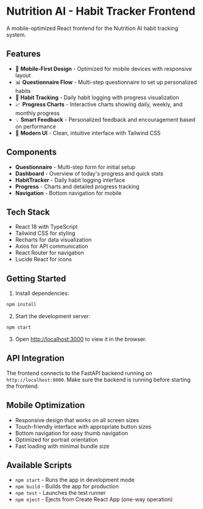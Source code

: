 # Nutrition AI - Habit Tracker Frontend

A mobile-optimized React frontend for the Nutrition AI habit tracking system.

## Features

- 📱 **Mobile-First Design** - Optimized for mobile devices with responsive layout
- 📊 **Questionnaire Flow** - Multi-step questionnaire to set up personalized habits
- 🎯 **Habit Tracking** - Daily habit logging with progress visualization
- 📈 **Progress Charts** - Interactive charts showing daily, weekly, and monthly progress
- 💡 **Smart Feedback** - Personalized feedback and encouragement based on performance
- 🎨 **Modern UI** - Clean, intuitive interface with Tailwind CSS

## Components

- **Questionnaire** - Multi-step form for initial setup
- **Dashboard** - Overview of today's progress and quick stats
- **HabitTracker** - Daily habit logging interface
- **Progress** - Charts and detailed progress tracking
- **Navigation** - Bottom navigation for mobile

## Tech Stack

- React 18 with TypeScript
- Tailwind CSS for styling
- Recharts for data visualization
- Axios for API communication
- React Router for navigation
- Lucide React for icons

## Getting Started

1. Install dependencies:
```bash
npm install
```

2. Start the development server:
```bash
npm start
```

3. Open [http://localhost:3000](http://localhost:3000) to view it in the browser.

## API Integration

The frontend connects to the FastAPI backend running on `http://localhost:8000`. Make sure the backend is running before starting the frontend.

## Mobile Optimization

- Responsive design that works on all screen sizes
- Touch-friendly interface with appropriate button sizes
- Bottom navigation for easy thumb navigation
- Optimized for portrait orientation
- Fast loading with minimal bundle size

## Available Scripts

- `npm start` - Runs the app in development mode
- `npm build` - Builds the app for production
- `npm test` - Launches the test runner
- `npm eject` - Ejects from Create React App (one-way operation)
